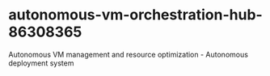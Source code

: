 # autonomous-vm-orchestration-hub-86308365
Autonomous VM management and resource optimization - Autonomous deployment system
